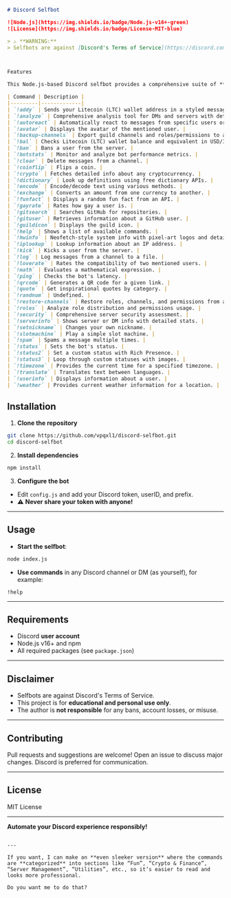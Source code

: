 
````markdown
# Discord Selfbot

![Node.js](https://img.shields.io/badge/Node.js-v16+-green)
![License](https://img.shields.io/badge/License-MIT-blue)

> ⚠️ **WARNING:**  
> Selfbots are against [Discord's Terms of Service](https://discord.com/terms). Use at your own risk. This project is for **educational purposes only**.



Features

This Node.js-based Discord selfbot provides a comprehensive suite of **automation, analytics, and utility commands**.

| Command | Description |
|---------|-------------|
| `!addy` | Sends your Litecoin (LTC) wallet address in a styled message with emojis. |
| `!analyze` | Comprehensive analysis tool for DMs and servers with detailed statistics (`-h` for help). |
| `!autoreact` | Automatically react to messages from specific users or with keywords. |
| `!avatar` | Displays the avatar of the mentioned user. |
| `!backup-channels` | Export guild channels and roles/permissions to a JSON file. |
| `!bal` | Checks Litecoin (LTC) wallet balance and equivalent in USD/INR. |
| `!ban` | Bans a user from the server. |
| `!botstats` | Monitor and analyze bot performance metrics. |
| `!clear` | Delete messages from a channel. |
| `!coinflip` | Flips a coin. |
| `!crypto` | Fetches detailed info about any cryptocurrency. |
| `!dictionary` | Look up definitions using free dictionary APIs. |
| `!encode` | Encode/decode text using various methods. |
| `!exchange` | Converts an amount from one currency to another. |
| `!funfact` | Displays a random fun fact from an API. |
| `!gayrate` | Rates how gay a user is. |
| `!gitsearch` | Searches GitHub for repositories. |
| `!gituser` | Retrieves information about a GitHub user. |
| `!guildicon` | Displays the guild icon. |
| `!help` | Shows a list of available commands. |
| `!hwinfo` | Neofetch-style system info with pixel-art logos and detailed GPU/CPU stats. |
| `!iplookup` | Lookup information about an IP address. |
| `!kick` | Kicks a user from the server. |
| `!log` | Log messages from a channel to a file. |
| `!loverate` | Rates the compatibility of two mentioned users. |
| `!math` | Evaluates a mathematical expression. |
| `!ping` | Checks the bot's latency. |
| `!qrcode` | Generates a QR code for a given link. |
| `!quote` | Get inspirational quotes by category. |
| `!randnum` | Undefined. |
| `!restore-channels` | Restore roles, channels, and permissions from a JSON backup. |
| `!roles` | Analyze role distribution and permissions usage. |
| `!security` | Comprehensive server security assessment. |
| `!serverinfo` | Shows server or DM info with detailed stats. |
| `!setnickname` | Changes your own nickname. |
| `!slotmachine` | Play a simple slot machine. |
| `!spam` | Spams a message multiple times. |
| `!status` | Sets the bot's status. |
| `!status2` | Set a custom status with Rich Presence. |
| `!status3` | Loop through custom statuses with images. |
| `!timezone` | Provides the current time for a specified timezone. |
| `!translate` | Translates text between languages. |
| `!userinfo` | Displays information about a user. |
| `!weather` | Provides current weather information for a location. |

````
## Installation

1. **Clone the repository**  
```bash
git clone https://github.com/vpqxl1/discord-selfbot.git
cd discord-selfbot
````

2. **Install dependencies**

```bash
npm install
```

3. **Configure the bot**

* Edit `config.js` and add your Discord token, userID, and prefix.
* ⚠️ **Never share your token with anyone!**

---

## Usage

* **Start the selfbot**:

```bash
node index.js
```

* **Use commands** in any Discord channel or DM (as yourself), for example:

```
!help
```

---

## Requirements

* Discord **user account**
* Node.js v16+ and npm
* All required packages (see `package.json`)

---

## Disclaimer

* Selfbots are against Discord's Terms of Service.
* This project is for **educational and personal use only**.
* The author is **not responsible** for any bans, account losses, or misuse.

---

## Contributing

Pull requests and suggestions are welcome! Open an issue to discuss major changes. Discord is preferred for communication.

---

## License

MIT License

---

**Automate your Discord experience responsibly!**

```

---

If you want, I can make an **even sleeker version** where the commands are **categorized** into sections like “Fun”, “Crypto & Finance”, “Server Management”, “Utilities”, etc., so it’s easier to read and looks more professional.  

Do you want me to do that?
```
